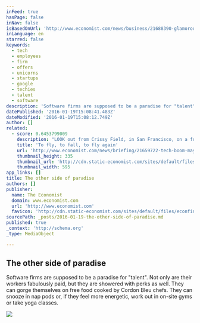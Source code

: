 ```yaml
---
inFeed: true
hasPage: false
inNav: false
isBasedOnUrl: 'http://www.economist.com/news/business/21688390-glamorous-tech-startups-can-be-brutal-places-workers-other-side-paradise?fsrc=scn/fb/te/pe/ed/theothersideofparadise'
inLanguage: en
starred: false
keywords:
  - tech
  - employees
  - firm
  - offers
  - unicorns
  - startups
  - google
  - techies
  - talent
  - software
description: 'Software firms are supposed to be a paradise for "talent". Not only are their workers fabulously paid, but they are showered with perks as well. They can gorge themselves on free food cooked by Cordon Bleu chefs. They can snooze in nap pods or, if they feel more energetic, work out in on-site gyms or take yoga classes.'
datePublished: '2016-01-19T15:08:41.483Z'
dateModified: '2016-01-19T15:08:12.749Z'
author: []
related:
  - score: 0.6453799009
    description: "LOOK out from Crissy Field, in San Francisco, on a fog-free day and chances are you will see some technology entrepreneurs leaping into the sky. The hybrid sport of kitesurfing has become a favourite pastime of the Bay Area's startup crowd."
    title: 'To fly, to fall, to fly again'
    url: 'http://www.economist.com/news/briefing/21659722-tech-boom-may-get-bumpy-it-will-not-end-repeat-dotcom-crash-fly'
    thumbnail_height: 335
    thumbnail_url: 'http://cdn.static-economist.com/sites/default/files/images/print-edition/20150725_FBP001_1.jpg'
    thumbnail_width: 595
app_links: []
title: The other side of paradise
authors: []
publisher:
  name: The Economist
  domain: www.economist.com
  url: 'http://www.economist.com'
  favicon: 'http://cdn.static-economist.com/sites/default/files/econfinal_favicon.ico'
sourcePath: _posts/2016-01-19-the-other-side-of-paradise.md
published: true
_context: 'http://schema.org'
_type: MediaObject

---
```

<article style=""><h1>The other side of paradise</h1><p>Software firms are supposed to be a paradise for "talent". Not only are their workers fabulously paid, but they are showered with perks as well. They can gorge themselves on free food cooked by Cordon Bleu chefs. They can snooze in nap pods or, if they feel more energetic, work out in on-site gyms or take yoga classes.</p><img src="https://s3-us-west-2.amazonaws.com/the-grid-img/p/9eefd1a379c50001d66781a28b2ead3a927680d1.jpg" /></article>